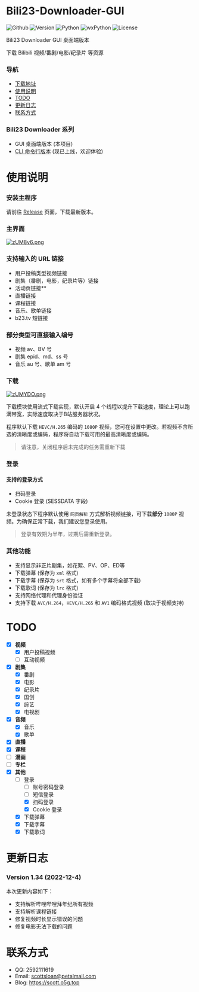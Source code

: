 # Bili23-Downloader-GUI
![Github](https://img.shields.io/badge/GitHub-black?logo=github&style=flat) ![Version](https://img.shields.io/github/v/release/ScottSloan/Bili23-Downloader?style=flat) ![Python](https://img.shields.io/badge/Python-3.9.12-green?style=flat) ![wxPython](https://img.shields.io/badge/wxPython-4.2.0-green?style=flat) ![License](https://img.shields.io/badge/license-MIT-orange?style=flat)


Bili23 Downloader GUI 桌面端版本

下载 Bilibili 视频/番剧/电影/纪录片 等资源  

### **导航**
+ [下载地址](https://github.com/ScottSloan/Bili23-Downloader/releases)
+ [使用说明](#使用说明)
+ [TODO](#todo)
+ [更新日志](#更新日志) 
+ [联系方式](#联系方式)

### **Bili23 Downloader 系列**
* GUI 桌面端版本 (本项目)
* [CLI 命令行版本](https://github.com/ScottSloan/Bili23-Downloader-CLI) (现已上线，欢迎体验)

# 使用说明
### **安装主程序**

请前往 [Release](https://github.com/ScottSloan/Bili23-Downloader/releases) 页面，下载最新版本。

### **主界面**
[![zUM8v6.png](https://s1.ax1x.com/2022/11/27/zUM8v6.png)](https://imgse.com/i/zUM8v6)

### **支持输入的 URL 链接**
* 用户投稿类型视频链接
* 剧集（番剧，电影，纪录片等）链接
* 活动页链接**
* 直播链接
* 课程链接
* 音乐、歌单链接
* b23.tv 短链接

### **部分类型可直接输入编号**
- 视频 av、BV 号
- 剧集 epid、md、ss 号
- 音乐 au 号、歌单 am 号

### **下载**
[![zUMYDO.png](https://s1.ax1x.com/2022/11/27/zUMYDO.png)](https://imgse.com/i/zUMYDO)

下载模块使用流式下载实现，默认开启 4 个线程以提升下载速度，理论上可以跑满带宽，实际速度取决于B站服务器状况。

程序默认下载 `HEVC/H.265` 编码的 `1080P` 视频，您可在设置中更改。若视频不含所选的清晰度或编码，程序将自动下载可用的最高清晰度或编码。

> 请注意，关闭程序后未完成的任务需重新下载

### **登录**
#### **支持的登录方式**
* 扫码登录
* Cookie 登录 (SESSDATA 字段)

未登录状态下程序默认使用 `网页解析` 方式解析视频链接，可下载**部分** `1080P` 视频。为确保正常下载，我们建议您登录使用。

> 登录有效期为半年，过期后需重新登录。

### **其他功能**
- 支持显示非正片剧集，如花絮、PV、OP、ED等  
- 下载弹幕 (保存为 `xml` 格式)  
- 下载字幕 (保存为 `srt` 格式，如有多个字幕将全部下载)  
- 下载歌词 (保存为 `lrc` 格式)
- 支持网络代理和代理身份验证
- 支持下载 `AVC/H.264`，`HEVC/H.265` 和 `AV1` 编码格式视频 (取决于视频支持)

# **TODO**
- [X] **视频**
  - [X] 用户投稿视频
  - [ ] 互动视频
- [X] **剧集**
  - [X] 番剧
  - [X] 电影
  - [X] 纪录片
  - [X] 国创
  - [X] 综艺
  - [X] 电视剧
- [X] **音频**
  - [X] 音乐
  - [X] 歌单
- [X] **直播**
- [X] **课程**
- [ ] **漫画**
- [ ] **专栏**
- [X] **其他**
  - [ ] 登录
    - [ ] 账号密码登录
    - [ ] 短信登录
    - [X] 扫码登录
    - [X] Cookie 登录
  - [X] 下载弹幕
  - [X] 下载字幕
  - [X] 下载歌词

# 更新日志
### **Version 1.34 (2022-12-4)**
本次更新内容如下：
* 支持解析哔哩哔哩拜年纪所有视频
* 支持解析课程链接
* 修复视频时长显示错误的问题
* 修复电影无法下载的问题

# 联系方式
- QQ: 2592111619
- Email: scottsloan@petalmail.com
- Blog: https://scott.o5g.top
